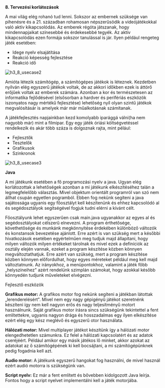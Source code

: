 **8. Tervezési korlátozások**


A mai világ elég rohanó tud lenni. Sokszor az embernek szüksége van pihenésre és a 21. században rohamosan népszerűsödik a videójátékokkal való aktív kikapcsolódás.
Az emberek régóta játszanak, hogy mindennapjaikat színesebbé és érdekesebbé tegyék. Az aktív kikapcsolódás ezen formája sokszor tanulással is jár. 
Ilyen például rengeteg játék esetében:

- Idege nyelv elsajátítása
- Reakció képesség fejlesztése
- Reakció idő


![h3_8_usecase2](https://user-images.githubusercontent.com/79449424/142762318-88b101ae-96e3-4f65-a3c9-20862fb1229f.png)


Amióta létezik számítógép, a számítógépes játékok is léteznek. Kezdetben nyilván elég egyszerű játékok voltak, de az akkori időkben ezek is áttörő erőjűek voltak az emberek számára. 
Azonban a kor és természetesen az informatika fejlődésével (elsősorban a hardver és perifériás eszközök iszonyatos nagy mértékű fejlesztése) lehetőség nyíl olyan szintű játékok megvalósításár is amelyek már már műalkotásnak számítanak.

A játékfejlesztés napjainkban kezd komolyabb iparággá válni(ha nem nagyobb már) mint a filmipar. 
Egy egy játék óriási költségvetéssel rendelkezik és akár több száza is dolgoznak rajta, mint pélául:

- Fejlesztők
- Tesztelők
- Grafikusok
- Szinkronok

![h3_8_usecase3](https://user-images.githubusercontent.com/79449424/142762330-43715a6d-f554-404e-8105-8173bf1d257f.png)


**Java**

A mi játékunk esetében a fő programozási nyelv a java. Ugyan elég korlátozottak a lehetőségek azonban a mi játékunk elkészítéséhez talán a legmegfelelőbb választás. Mivel objektum orientált programról van szó nem állhat csupán egyetlen pogramból.
Ebben fog nekünk segíteni a java sajátossága ugyanis egy főosztályt kell készítenünk és ehhez kapcsolódó al és segédosztályok segítségével fogjuk tudni elérni a kívánt célt.

Főosztályunk lehet egyszerűen csak main.java ugyanakkor az egyes al és segédosztályokat célszerű elnevezni. A program érthetősége, követhetősége és munkánk megkönnyítése érdekében különböző változók és konstansok bevezetése ajánlott. 
Erre azért is van szükség mert a későbbi hivatkozások esetében egyértelműen meg tudjuk majd állapítani, hogy milyen változók milyen értékeket tárolnak és mivel ezek a definíciók az osztály elején vannak, ezeket a program készítése közben könnyen megváltoztathatjuk.
Erre azért van szükség, mert a program készítése közben könnyen előfordulhat, hogy egyes méreteket például meg kell majd változtatnunk. Az irányokhoz, a menüpontokhoz, valamint a játék főbb „helyszíneihez&quot; azért rendelünk szimplán számokat, hogy azokkal később könnyedén tudjunk műveleteket elvégezni.

Fejlesztő eszközök

**Grafikus motor:** A grafikos motor fog nekünk segíteni a játékban látottak „lerenderelésért&quot;. Mivel nem egy nagy gépigényű játékot szeretnénk készíteni így nem kell nagyon erős és nagy teljesítményű motort használnunk.
Saját grafikus motor írásra sincs szükségünk tekintettel a fent említettekre, ugyanis nagyon drága és hosszadalmas egy ilyen elkészítése ezért elég egy kész meglévő és egyszerű otor használata.

**Hálózati motor:** Mivel multiplayer játékot készítünk így a hálózati motor elengedhetetlen számunkra. Ez felel a hálózati kapcsolatért és az adatok cseréjéért. 
Például amikor egy másik játékos lő minket, akkor azokat az adatokat az ő számítógépének ki kell bocsájtani, a mi számítógépünknek pedig fogadnia kell azt.

**Audio motor:** A játékunk egyszerű hangokat fog használni, de mivel használ ezért audió motorra is szükségünk van.

**Script nyelv:** Ez már a fent említett és bővebben kidolgozott Java leírja. Fontos hogy a script nyelvet implementálni kell a játék motorjába.
